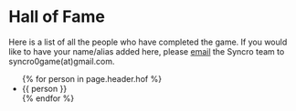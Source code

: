 <h1>Hall of Fame <i class="fas fa-medal"></i></h1>

<p>Here is a list of all the people who have completed the game.
If you would like to have your name/alias added here, please <a href="mailto:syncro0game@gmail.com">email</a> the Syncro team
to syncro0game(at)gmail.com.</p>

<ul>
{% for person in page.header.hof %}
 <li> {{ person }} </li>
{% endfor %}
</ul>
